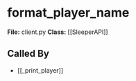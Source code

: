 # format_player_name

**File:** client.py
**Class:** [[SleeperAPI]]

## Called By

- [[_print_player]]

